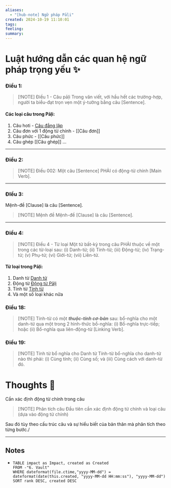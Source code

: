 ```yaml
---
aliases:
  - "[hub-note] Ngữ pháp Pāḷi"
created: 2024-10-19 11:10:01
tags: 
feeling: 
summary:
---
```

# Luật hướng dẫn các quan hệ ngữ pháp trọng yếu ✨

### Điều 1: 

> [!NOTE] Điều 1 - Câu pāḷi
> Trong văn viết, với hầu hết các trường-hợp, người ta biểu-đạt trọn vẹn một ý-tưởng bằng câu [Sentence].

#### **Các loại câu trong Pāḷi:**
1. Câu hoti - [Câu đẳng lập](../3.%20Forge/Buổi%20ôn%20tuần%202/Câu%20đẳng%20lập.md)
2. Câu đơn với 1 động từ chính - [[Câu đơn]]
3. Câu phức - [[Câu phức]]
4. Câu ghép [[Câu ghép]]
...
---
### Điều 2:
> [!NOTE] Điều 002:
> Một câu [Sentence] PHẢI có động-từ chính [Main Verb].

---
### ĐIều 3:
Mệnh-đề [Clause] là câu [Sentence].


> [!NOTE] Mệnh đề
> Mệnh-đề [Clause] là câu [Sentence].

---
### Điều 4: 

> [!NOTE] Điều 4 - Từ loại
> Một từ bất-kỳ trong câu PHẢI thuộc về một trong các từ-loại sau: (i) Danh-từ; (ii) Tính-từ; (iii) Động-từ; (iv) Trạng-từ; (v) Phụ-từ; (vi) Giới-từ; (vii) Liên-từ.

#### **Từ loại trong Pāḷi:**
1. Danh từ [Danh từ](../8.%20Storage/pali-4/content/2024/Pāli%20-%20Bài%201/Danh%20từ.md)
2. Động từ [Động từ Pāḷi](../1.%20Capture/2.%20References/Động%20từ%20Pāḷi.md)
3. Tính từ [Tính từ](../3.%20Forge/Buổi%20ôn%20tuần%204/Tính%20từ.md)
4. Và một số loại khác nữa


### Điều 18:
> [!NOTE] Tính-từ có một _**thuộc-tính cơ-bản**_ sau: 
> bổ-nghĩa cho một danh-từ qua một trong 2 hình-thức bổ-nghĩa: (i) Bổ-nghĩa trực-tiếp; hoặc (ii) Bổ-nghĩa qua liên-động-từ [Linking Verb].

### Điều 19:

> [!NOTE] Tính từ bổ nghĩa cho Danh từ
> Tính-từ bổ-nghĩa cho danh-từ nào thì phải: (i) Cùng tính; (ii) Cùng số; và (iii) Cùng cách với danh-từ đó.

# Thoughts 💬
Cần xác định động từ chính trong câu

> [!NOTE] Phân tích câu
> Đầu tiên cần xác định động từ chính và loại câu (dựa vào động  từ chính)

Sau đó tùy theo cấu trúc câu và sự hiểu biết của bản thân mà phân tích theo từng bước./

---
## Notes

-
  ```dataview
  TABLE impact as Impact, created as Created
  FROM -"6. Vault"
  WHERE dateformat(file.ctime,"yyyy-MM-dd") = dateformat(date(this.created, "yyyy-MM-dd HH:mm:ss"), "yyyy-MM-dd")
  SORT rank DESC, created DESC
  ```